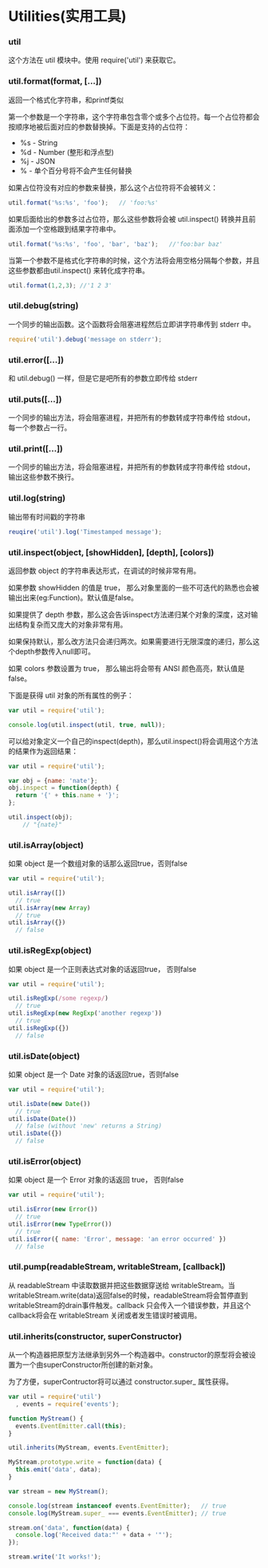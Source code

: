 Utilities(实用工具)
==============================

### util ###
这个方法在 util 模块中。使用 require('util') 来获取它。

### util.format(format, [...]) ###
返回一个格式化字符串，和printf类似

第一个参数是一个字符串，这个字符串包含零个或多个占位符。每一个占位符都会按顺序地被后面对应的参数替换掉。下面是支持的占位符：

* %s - String
* %d - Number (整形和浮点型)
* %j - JSON
* %  - 单个百分号将不会产生任何替换

如果占位符没有对应的参数来替换，那么这个占位符将不会被转义：

```js
util.format('%s:%s', 'foo');   // 'foo:%s'
```

如果后面给出的参数多过占位符，那么这些参数将会被 util.inspect() 转换并且前面添加一个空格跟到结果字符串中。

```js
util.format('%s:%s', 'foo', 'bar', 'baz');   //'foo:bar baz'
```

当第一个参数不是格式化字符串的时候，这个方法将会用空格分隔每个参数，并且这些参数都由util.inspect() 来转化成字符串。

```js
util.format(1,2,3); //'1 2 3'
```

### util.debug(string) ###
一个同步的输出函数。这个函数将会阻塞进程然后立即讲字符串传到 stderr 中。

```js
require('util').debug('message on stderr');
```

### util.error([...]) ###
和 util.debug() 一样，但是它是吧所有的参数立即传给 stderr

### util.puts([...]) ###
一个同步的输出方法，将会阻塞进程，并把所有的参数转成字符串传给 stdout，每一个参数占一行。

### util.print([...]) ###
一个同步的输出方法，将会阻塞进程，并把所有的参数转成字符串传给 stdout，输出这些参数不换行。

### util.log(string) ###
输出带有时间戳的字符串

```js
reuqire('util').log('Timestamped message');
```

### util.inspect(object, [showHidden], [depth], [colors]) ###
返回参数 object 的字符串表达形式，在调试的时候非常有用。

如果参数 showHidden 的值是 true， 那么对象里面的一些不可迭代的熟悉也会被输出出来(eg:Function)。默认值是false。

如果提供了 depth 参数，那么这会告诉inspect方法递归某个对象的深度，这对输出结构复杂而又庞大的对象非常有用。

如果保持默认，那么改方法只会递归两次。如果需要进行无限深度的递归，那么这个depth参数传入null即可。

如果 colors 参数设置为 true， 那么输出将会带有 ANSI 颜色高亮，默认值是false。

下面是获得 util 对象的所有属性的例子：

```js
var util = require('util');

console.log(util.inspect(util, true, null));
```

可以给对象定义一个自己的inspect(depth)，那么util.inspect()将会调用这个方法的结果作为返回结果：

```js
var util = require('util');

var obj = {name: 'nate'};
obj.inspect = function(depth) {
  return '{' + this.name + '}';
};

util.inspect(obj);
    // "{nate}"
```

### util.isArray(object) ###
如果 object 是一个数组对象的话那么返回true，否则false

```js
var util = require('util');

util.isArray([])
  // true
util.isArray(new Array)
  // true
util.isArray({})
  // false
```

### util.isRegExp(object) ###
如果 object 是一个正则表达式对象的话返回true， 否则false

```js
var util = require('util');

util.isRegExp(/some regexp/)
  // true
util.isRegExp(new RegExp('another regexp'))
  // true
util.isRegExp({})
  // false
```

### util.isDate(object) ###
如果 object 是一个 Date 对象的话返回true，否则false

```js
var util = require('util');

util.isDate(new Date())
  // true
util.isDate(Date())
  // false (without 'new' returns a String)
util.isDate({})
  // false
```

### util.isError(object) ###
如果 object 是一个 Error 对象的话返回 true， 否则false

```js
var util = require('util');

util.isError(new Error())
  // true
util.isError(new TypeError())
  // true
util.isError({ name: 'Error', message: 'an error occurred' })
  // false
```

### util.pump(readableStream, writableStream, [callback]) ###
从 readableStream 中读取数据并把这些数据穿送给 writableStream。当writableStream.write(data)返回false的时候，readableStream将会暂停直到writableStream的drain事件触发。callback 只会传入一个错误参数，并且这个callback将会在 writableStream 关闭或者发生错误时被调用。


### util.inherits(constructor, superConstructor) ###
从一个构造器把原型方法继承到另外一个构造器中。constructor的原型将会被设置为一个由superConstructor所创建的新对象。

为了方便，superContructor将可以通过 constructor.super_ 属性获得。

```js
var util = require('util')
  , events = require('events');

function MyStream() {
  events.EventEmitter.call(this);
}

util.inherits(MyStream, events.EventEmitter);

MyStream.prototype.write = function(data) {
  this.emit('data', data);
}

var stream = new MyStream();

console.log(stream instanceof events.EventEmitter);   // true
console.log(MyStream.super_ === events.EventEmitter); // true

stream.on('data', function(data) {
  console.log('Received data:"' + data + '"');
});

stream.write('It works!');
```
